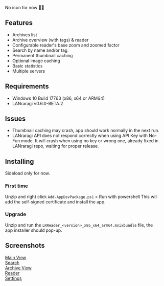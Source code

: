 No icon for now 🤷‍♂️

## Features
- Archives list
- Archive overview (with tags) & reader
- Configurable reader's base zoom and zoomed factor
- Search by name and/or tag.
- Permanent thumbnail caching
- Optional image caching
- Basic statistics
- Multiple servers

## Requirements

- Windows 10 Build 17763 (x86, x64 or ARM64)
- LANraragi v0.6.0-BETA.2

## Issues
- Thumbnail caching may crash, app should work normally in the next run.
- LANraragi API does not respond correctly when using API Key with No-Fun mode. It will crash when using no key or wrong one, already fixed in LANraragi repo, waiting for proper release.

## Installing
Sideload only for now. 

### First time
Unzip and right click `Add-AppDevPackage.ps1` > Run with powershell
This will add the self-signed certificate and install the app.

### Upgrade
Unzip and run the `LRReader_<version>_x86_x64_arm64.msixbundle` file, the app installer should pop-up.

## Screenshots

[Main View](.github/screenshots/01.png)<br>
[Search](.github/screenshots/02.png)<br>
[Archive View](.github/screenshots/03.png)<br>
[Reader](.github/screenshots/04.png)<br>
[Settings](.github/screenshots/05.png)<br>

